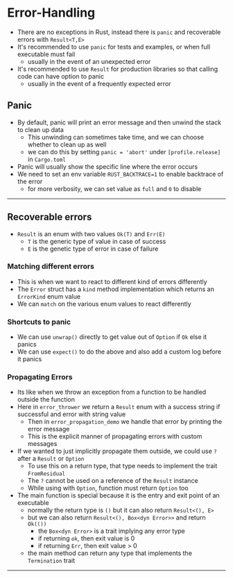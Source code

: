 # Error-Handling

- There are no exceptions in Rust, instead there is `panic` and recoverable errors with `Result<T,E>`
- It's recommended to use `panic` for tests and examples, or when full executable must fail
  - usually in the event of an unexpected error
- It's recommended to use `Result` for production libraries so that calling code can have option to panic
  - usually in the event of a frequently expected error

## Panic

- By default, panic will print an error message and then unwind the stack to clean up data
  - This unwinding can sometimes take time, and we can choose whether to clean up as well
  - we can do this by setting `panic = 'abort'` under `[profile.release]` in `Cargo.toml`
- Panic will usually show the specific line where the error occurs
- We need to set an env variable `RUST_BACKTRACE=1` to enable backtrace of the error
  - for more verbosity, we can set value as `full` and `0` to disable

---

## Recoverable errors

- `Result` is an enum with two values `Ok(T)` and `Err(E)` 
  - `T` is the generic type of value in case of success
  - `E` is the genetic type of error in case of failure

### Matching different errors

- This is when we want to react to different kind of errors differently
- The `Error` struct has a `kind` method implementation which returns an `ErrorKind` enum value
- We can `match` on the various enum values to react differently

### Shortcuts to panic

- We can use `unwrap()` directly to get value out of `Option` if `Ok` else it panics
- We can use `expect()` to do the above and also add a custom log before it panics

### Propagating Errors

- Its like when we throw an exception from a function to be handled outside the function
- Here in `error_thrower` we return a `Result` enum with a success string if successful and error with string value
  - Then in `error_propagation_demo` we handle that error by printing the error message
  - This is the explicit manner of propagating errors with custom messages
- If we wanted to just implicitly propagate them outside, we could use `?` after a `Result` or `Option`
  - To use this on a return type, that type needs to implement the trait `FromResidual`
  - The `?` cannot be used on a reference of the `Result` instance
  - While using with `Option`, function must return `Option` too
- The main function is special because it is the entry and exit point of an executable
  - normally the return type is `()` but it can also return `Result<(), E>`
  - but we can also return `Result<(), Box<dyn Error>>` and return `Ok(())`
    - the `Box<dyn Error>` is a trait implying any error type
    - if returning `ok`, then exit value is 0
    - if returning `Err`, then exit value > 0
  - the main method can return any type that implements the `Termination` trait

---
